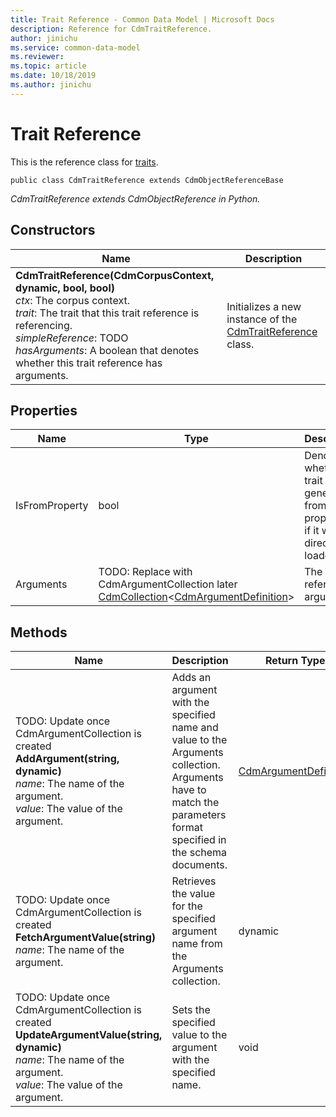 ```yaml
---
title: Trait Reference - Common Data Model | Microsoft Docs
description: Reference for CdmTraitReference.
author: jinichu
ms.service: common-data-model
ms.reviewer: 
ms.topic: article
ms.date: 10/18/2019
ms.author: jinichu
---
```


# Trait Reference

This is the reference class for [traits](trait.md).

```
public class CdmTraitReference extends CdmObjectReferenceBase
```
*CdmTraitReference extends CdmObjectReference in Python.*

## Constructors
|Name|Description|
|---|---|
|**CdmTraitReference(CdmCorpusContext, dynamic, bool, bool)**<br/>*ctx*: The corpus context.<br/>*trait*: The trait that this trait reference is referencing.<br/>*simpleReference*: TODO<br/>*hasArguments*: A boolean that denotes whether this trait reference has arguments.|Initializes a new instance of the [CdmTraitReference](traitreference.md) class.|

## Properties
|Name|Type|Description|
|---|---|---|
|IsFromProperty|bool|Denotes whether the trait was generated from a property or if it was directly loaded.|
|Arguments|TODO: Replace with CdmArgumentCollection later<br/>[CdmCollection](collection.md)\<[CdmArgumentDefinition](argument.md)>|The trait reference's arguments.|


## Methods
|Name|Description|Return Type|
|---|---|---|
|TODO: Update once CdmArgumentCollection is created<br/>**AddArgument(string, dynamic)**<br />*name*: The name of the argument.<br/>*value*: The value of the argument.|Adds an argument with the specified name and value to the Arguments collection. Arguments have to match the parameters format specified in the schema documents.|[CdmArgumentDefinition](argument.md)|
|TODO: Update once CdmArgumentCollection is created<br/>**FetchArgumentValue(string)**<br />*name*: The name of the argument.|Retrieves the value for the specified argument name from the Arguments collection.|dynamic|
|TODO: Update once CdmArgumentCollection is created<br/>**UpdateArgumentValue(string, dynamic)**<br />*name*: The name of the argument.<br/>*value*: The value of the argument.|Sets the specified value to the argument with the specified name.|void|



